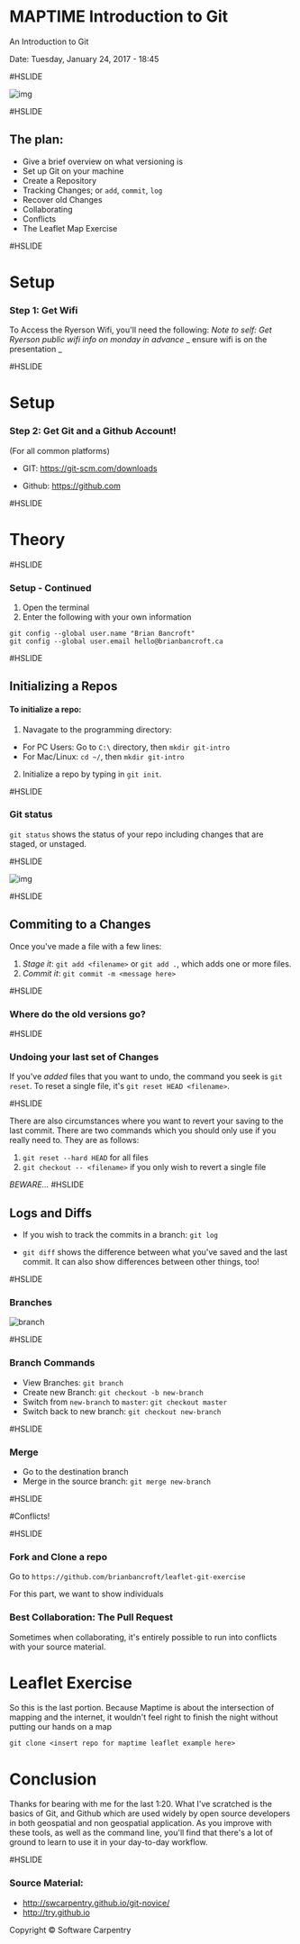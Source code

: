 # MAPTIME Introduction to Git
An Introduction to Git

Date: Tuesday, January 24, 2017 - 18:45

#HSLIDE

![img](img/phdComicsVersioning.gif)

#HSLIDE

## The plan:

* Give a brief overview on what versioning is
* Set up Git on your machine
* Create a Repository
* Tracking Changes; or `add`, `commit`, `log`
* Recover old Changes
* Collaborating
* Conflicts
* The Leaflet Map Exercise

#HSLIDE

# Setup

### Step 1: Get Wifi
To Access the Ryerson Wifi, you'll need the following: 
_Note to self: Get Ryerson public wifi info on monday in advance_
_ ensure wifi is on the presentation _

#HSLIDE

# Setup

### Step 2: Get Git and a Github Account!

(For all common platforms)
* GIT: https://git-scm.com/downloads

* Github: https://github.com

#HSLIDE

# Theory

#HSLIDE

### Setup - Continued

1. Open the terminal
2. Enter the following with your own information

```
git config --global user.name "Brian Bancroft"
git config --global user.email hello@brianbancroft.ca
```
#HSLIDE

## Initializing a Repos

#### To initialize a repo:
1. Navagate to the programming directory:
  * For PC Users: Go to `C:\` directory, then `mkdir git-intro`
  * For Mac/Linux: `cd ~/`, then `mkdir git-intro`
 2. Initialize a repo by typing in `git init`. 

#HSLIDE

### Git status
`git status` shows the status of your repo including changes that are staged, or unstaged. 

#HSLIDE

![img](img/typing.gif)

#HSLIDE

## Commiting to a Changes
Once you've made a file with a few lines:

1. *Stage it*: `git add <filename>` or `git add .`, which adds one or more files. 
2. *Commit it*: `git commit -m <message here>`

#HSLIDE

### Where do the old versions go?

#HSLIDE

### Undoing your last set of Changes
If you've _added_ files that you want to undo, the command you seek is `git reset`. To reset a single file, it's `git reset HEAD <filename>`.


#HSLIDE

There are also circumstances where you want to revert your saving to the last commit. There are two commands which you should only use if you really need to. They are as follows:

1. `git reset --hard HEAD` for all files
2. `git checkout -- <filename>` if you only wish to revert a single file

*BEWARE...*
#HSLIDE

## Logs and Diffs

* If you wish to track the commits in a branch: `git log`

 * `git diff` shows the difference between what you've saved and the last commit. It can also show differences between other things, too!

#HSLIDE

### Branches

![branch](img/branches.png)

#HSLIDE

### Branch Commands

* View Branches: `git branch`
* Create new Branch: `git checkout -b new-branch`
* Switch from `new-branch` to `master`: `git checkout master`
* Switch back to new branch: `git checkout new-branch`

#HSLIDE

### Merge

* Go to the destination branch
* Merge in the source branch: `git merge new-branch`

#HSLIDE

#Conflicts!

#HSLIDE



### Fork and Clone a repo

Go to `https://github.com/brianbancroft/leaflet-git-exercise`

For this part, we want to show individuals 

### Best Collaboration: The Pull Request

Sometimes when collaborating, it's entirely possible to run into conflicts with your source material. 

# Leaflet Exercise
So this is the last portion. Because Maptime is about the intersection of mapping and the internet, it wouldn't feel right to finish the night without putting our hands on a map 

`git clone <insert repo for maptime leaflet example here>`

# Conclusion

Thanks for bearing with me for the last 1:20. What I've scratched is the basics of Git, and Github which are used widely by open source developers in both geospatial and non geospatial application. As you improve with these tools, as well as the command line, you'll find that there's a lot of ground to learn to use it in your day-to-day workflow. 


#HSLIDE
### Source Material: 
* http://swcarpentry.github.io/git-novice/
* http://try.github.io

Copyright © Software Carpentry 
